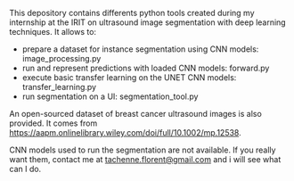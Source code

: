 This depository contains differents python tools created during my internship at the IRIT on ultrasound image segmentation with deep learning techniques. It allows to:
- prepare a dataset for instance segmentation using CNN models: image_processing.py
- run and represent predictions with loaded CNN models: forward.py
- execute basic transfer learning on the UNET CNN models: transfer_learning.py
- run segmentation on a UI: segmentation_tool.py 

An open-sourced dataset of breast cancer ultrasound images is also provided. It comes from https://aapm.onlinelibrary.wiley.com/doi/full/10.1002/mp.12538. 

CNN models used to run the segmentation are not available. If you really want them, contact me at tachenne.florent@gmail.com and i will see what can I do. 
